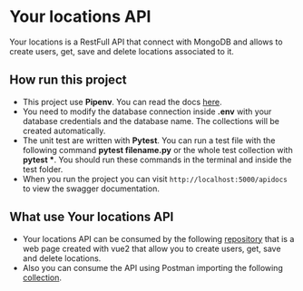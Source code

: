 # Your locations API

Your locations is a RestFull API that connect with MongoDB and allows to create users, get, save and delete
locations associated to it.

## How run this project

* This project use **Pipenv**. You can read the docs [here](https://pipenv-es.readthedocs.io/es/latest/).
* You need to modify the database connection inside **.env** with your database credentials and the database name.
The collections will be created automatically.
* The unit test are written with **Pytest**. You can run a test file with the following command
__pytest filename.py__ or the whole test collection with __pytest \*__. You should run these commands in the
terminal and inside the test folder.
* When you run the project you can visit `http://localhost:5000/apidocs` to view the swagger documentation.

## What use Your locations API

* Your locations API can be consumed by the following
[repository](https://github.com/pablobascunana/your-locations-vue2) that is a web page created with vue2 that allow you
to create users, get, save and delete locations.
* Also you can consume the API using Postman importing the following
[collection](https://www.getpostman.com/collections/707f21960956d6df9d11).
